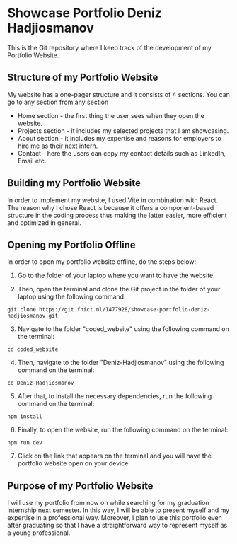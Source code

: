 # Showcase Portfolio Deniz Hadjiosmanov

This is the Git repository where I keep track of the development of my Portfolio Website.

## Structure of my Portfolio Website

My website has a one-pager structure and it consists of 4 sections. You can go to any section from any section

- Home section - the first thing the user sees when they open the website.
- Projects section - it includes my selected projects that I am showcasing.
- About section - it includes my expertise and reasons for employers to hire me as their next intern.
- Contact - here the users can copy my contact details such as LinkedIn, Email etc.

## Building my Portfolio Website

In order to implement my website, I used Vite in combination with React. The reason why I chose React is because it offers a component-based structure in the coding process thus making the latter easier, more efficient and optimized in general.

## Opening my Portfolio Offline

In order to open my portfolio website offline, do the steps below:

1. Go to the folder of your laptop where you want to have the website.

2. Then, open the terminal and clone the Git project in the folder of your laptop using the following command:

```
git clone https://git.fhict.nl/I477928/showcase-portfolio-deniz-hadjiosmanov.git
```
3. Navigate to the folder "coded_website" using the following command on the terminal:

```
cd coded_website
```

4. Then, navigate to the folder "Deniz-Hadjiosmanov" using the following command on the terminal:

```
cd Deniz-Hadjiosmanov
```
5. After that, to install the necessary dependencies, run the following command on the terminal:

```
npm install
```

6. Finally, to open the website, run the following command on the terminal:

```
npm run dev
```
7. Click on the link that appears on the terminal and you will have the portfolio website open on your device.


## Purpose of my Portfolio Website

I will use my portfolio from now on while searching for my graduation internship next semester. In this way, I will be able to present myself and my expertise in a professional way. Moreover, I plan to use this portfolio even after graduating so that I have a straightforward way to represent myself as a young professional.
